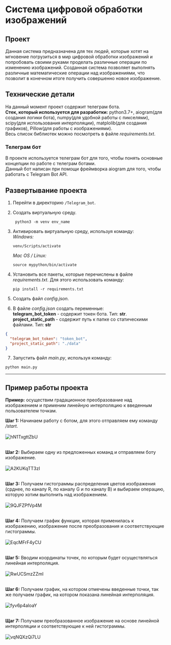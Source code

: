 # Система цифровой обработки изображений

## Проект

Данная система предназначена для тех людей, которые хотят на мгновение погрузиться в 
мир цифровой обработки изображений и
попробовать своими руками проделать различные операции по изменению изображений. 
Созданная система позволяет выполнять различные математические операции над изображениями, 
что позволит в конечном итоге получить совершенно новое изображение.

## Технические детали

На данный момент проект содержит телеграм бота.<br>
__Стек, который используется для разработки:__ python3.7+, aiogram(для создания логики бота), numpy(для удобной работы с пикселями), scipy(для использования интерполяции), matplolib(для создания графиков), Pillow(для работы с изображениями).<br>
Весь список библиотек можно посмотреть в файле _requirements.txt_.
### Телеграм бот
В проекте используется телеграм бот для того, чтобы понять основные концепции по работе с телеграм ботами.<br>
Данный бот написан при помощи фреймворка aiogram для того, чтобы работать с Telegram Bot API.<br>

## Развертывание проекта
1. Перейти в директорию ```/Telegram_bot```. 
2. Создать виртуальную среду. 
   ```
    python3 -m venv env_name
   ```
3. Активировать виртуальную среду, используя команду:<br>
   _Windows:_
   ``` 
   venv/Scripts/activate
   ```
   _Mac OS / Linux:_
   ``` 
   source mypython/bin/activate
   ```
   
4. Установить все пакеты, которые перечислены в файле _requirements.txt_. Для этого использовать команду:
   ```
   pip install -r requirements.txt
   ```
5. Создать файл _config.json_.
6. В файле _config.json_ создать переменные:<br>
__telegram_bot_token__ - содержит токен бота. Тип: __str__.<br>
__project_static_path__ - содержит путь к папке со статическими файлами. Тип: __str__
```json
{
  "telegram_bot_token": "token_bot",
  "project_static_path": "./data"
}
```
7. Запустить файл _main.py_, используя команду:
```
python main.py
```
***
## Пример работы проекта
__Пример:__ осуществим градационное преобразование над изображением и применим линейную интерполяцию к введенным пользователем точкам. 

__Шаг 1:__ Начинаем работу с ботом, для этого отправляем ему команду _/start_.<br><br>
![hN1TxgttZbU](https://user-images.githubusercontent.com/73431786/114615060-e62e4780-9cad-11eb-98eb-6cd38beb325b.jpg) <br><br>

__Шаг 2:__ Выбираем одну из предложенных команд и отправляем боту изображение.<br><br>
![A2KUKqTT3zI](https://user-images.githubusercontent.com/73431786/114615250-1ece2100-9cae-11eb-8dba-37f6af5368b7.jpg) <br><br>

__Шаг 3:__ Получаем гистограммы распределения цветов изображения (срднее, по каналу R, по каналу G и по каналу B) и выбираем операцию, которую хотим выполнить над изображением. <br><br>
![9QJFZPfVp4M](https://user-images.githubusercontent.com/73431786/114615501-74a2c900-9cae-11eb-82eb-9250a82efac6.jpg) <br><br>

__Шаг 4:__ Получаем график функции, которая применилась к изображению, изображение после преобразования и соответствующие гистограммы. <br><br>
![EqcMFrF4yCU](https://user-images.githubusercontent.com/73431786/114615889-e2e78b80-9cae-11eb-9930-16776ac4e4d4.jpg) <br><br>

__Шаг 5:__ Вводим координаты точек, по которым будет осуществляться линейная интерполяция. <br><br>
![RwUCSmzZZmI](https://user-images.githubusercontent.com/73431786/114616340-6608e180-9caf-11eb-9360-b8b0c9d1814b.jpg) <br><br>

__Шаг 6:__ Получаем график, на котором отмечены введенные точки, так же получаем график, на котором показана линейная интерполяция. <br><br>
![fyv6p4aloaY](https://user-images.githubusercontent.com/73431786/114616510-9cdef780-9caf-11eb-9282-c8ed0f13d7ed.jpg) <br><br>

__Щаг 7:__ Получаем преобразованное изображение на основе линейной интерполяции и соответствующие к ней гистограммы. <br><br>
![vqNQXzQi7LU](https://user-images.githubusercontent.com/73431786/114616732-e29bc000-9caf-11eb-939c-4570d4353996.jpg) <br><br>


